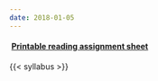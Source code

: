 ```yaml
---
date: 2018-01-05
---
```


#### <a href="/files/EES_3310_5310_Reading_Assignments.pdf" target="_blank"><i class="far fa-file-pdf" style="margin-right:0.25em;"></i> **Printable reading assignment sheet**</a>

{{< syllabus >}}
